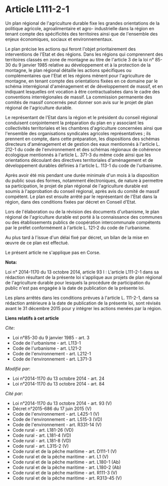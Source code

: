 # Article L111-2-1

Un plan régional de l'agriculture durable fixe les grandes orientations de la politique agricole, agroalimentaire et agro-
industrielle dans la région en tenant compte des spécificités des territoires ainsi que de l'ensemble des enjeux économiques,
sociaux et environnementaux. 

Le plan précise les actions qui feront l'objet prioritairement des interventions de l'Etat et des régions. Dans les régions
qui comprennent des territoires classés en zone de montagne au titre de l'article 3 de la loi n° 85-30 du 9 janvier 1985
relative au développement et à la protection de la montagne, le plan régional détaille les actions spécifiques ou
complémentaires que l'Etat et les régions mènent pour l'agriculture de montagne, en tenant compte des orientations fixées en
ce domaine par le schéma interrégional d'aménagement et de développement de massif, et en indiquant lesquelles ont vocation à
être contractualisées dans le cadre des conventions interrégionales de massif. La commission permanente des comités de massif
concernés peut donner son avis sur le projet de plan régional de l'agriculture durable.

Le représentant de l'Etat dans la région et le président du conseil régional conduisent conjointement la préparation du plan
en y associant les collectivités territoriales et les chambres d'agriculture concernées ainsi que l'ensemble des
organisations syndicales agricoles représentatives ; ils prennent en compte, dans cette préparation, les dispositions des
schémas directeurs d'aménagement et de gestion des eaux mentionnés à l'article L. 212-1 du code de l'environnement et des
schémas régionaux de cohérence écologique mentionnés à l'article L. 371-3 du même code ainsi que les orientations découlant
des directives territoriales d'aménagement et de développement durables définies à l'article L. 113-1 du code de
l'urbanisme. 

Après avoir été mis pendant une durée minimale d'un mois à la disposition du public sous des formes, notamment électroniques,
de nature à permettre sa participation, le projet de plan régional de l'agriculture durable est soumis à l'approbation du
conseil régional, après avis du comité de massif compétent. Le plan est ensuite arrêté par le représentant de l'Etat dans la
région, dans des conditions fixées par décret en Conseil d'Etat. 

Lors de l'élaboration ou de la révision des documents d'urbanisme, le plan régional de l'agriculture durable est porté à la
connaissance des communes ou des établissements publics de coopération intercommunale compétents par le préfet conformément à
l'article L. 121-2 du code de l'urbanisme. 

Au plus tard à l'issue d'un délai fixé par décret, un bilan de la mise en œuvre de ce plan est effectué. 

Le présent article ne s'applique pas en Corse.

**Nota:**

Loi n° 2014-1170 du 13 octobre 2014, article 93 I : L'article L111-2-1 dans sa rédaction résultant de la présente loi
s'applique aux projets de plan régional de l'agriculture durable pour lesquels la procédure de participation du public n'est
pas engagée à la date de publication de la présente loi.

Les plans arrêtés dans les conditions prévues à l'article L. 111-2-1, dans sa rédaction antérieure à la date de publication
de la présente loi, sont révisés avant le 31 décembre 2015 pour y intégrer les actions menées par la région.

**Liens relatifs à cet article**

_Cite_:

  - Loi n°85-30 du 9 janvier 1985 - art. 3
  - Code de l'urbanisme - art. L113-1
  - Code de l'urbanisme - art. L121-2
  - Code de l'environnement - art. L212-1
  - Code de l'environnement - art. L371-3

_Modifié par_:

  - Loi n°2014-1170 du 13 octobre 2014 - art. 24
  - Loi n°2014-1170 du 13 octobre 2014 - art. 84

_Cité par_:

  - Loi n°2014-1170 du 13 octobre 2014 - art. 93 (V)
  - Décret n°2015-686 du 17 juin 2015 (V)
  - Code de l'environnement - art. L425-1 (V)
  - Code de l'environnement - art. L515-3 (VD)
  - Code de l'environnement - art. R331-14 (V)
  - Code rural - art. L181-26 (VD)
  - Code rural - art. L181-4 (VD)
  - Code rural - art. L181-8 (VD)
  - Code rural - art. L315-2 (V)
  - Code rural et de la pêche maritime - art. D111-1 (V)
  - Code rural et de la pêche maritime - art. L1 (V)
  - Code rural et de la pêche maritime - art. L180-1 (Ab)
  - Code rural et de la pêche maritime - art. L180-2 (Ab)
  - Code rural et de la pêche maritime - art. R111-3 (V)
  - Code rural et de la pêche maritime - art. R313-45 (V)
